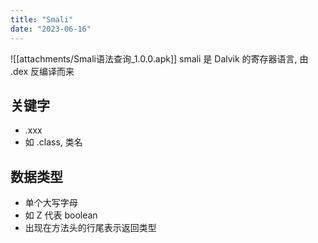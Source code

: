 ```yaml
---
title: "Smali"
date: "2023-06-16"
---
```


![[attachments/Smali语法查询_1.0.0.apk]]
smali 是 Dalvik 的寄存器语言, 由 .dex 反编译而来

## 关键字
- .xxx
- 如 .class, 类名

## 数据类型
- 单个大写字母
- 如 Z 代表 boolean
- 出现在方法头的行尾表示返回类型

